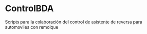 # ControlBDA
Scripts para la colaboración del control de asistente de reversa para automoviles con remolque
